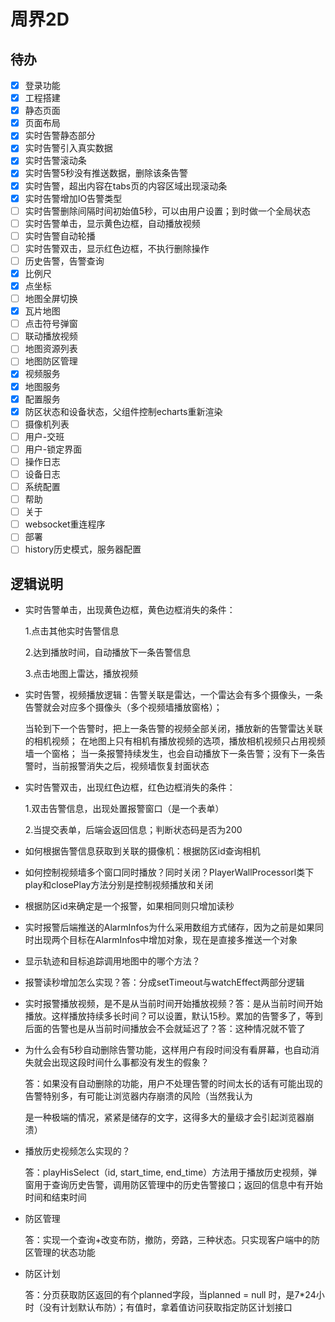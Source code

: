 # 周界2D

## 待办

* [X] 登录功能
* [X] 工程搭建
* [X] 静态页面
* [X] 页面布局
* [X] 实时告警静态部分
* [X] 实时告警引入真实数据
* [X] 实时告警滚动条
* [X] 实时告警5秒没有推送数据，删除该条告警
* [X] 实时告警，超出内容在tabs页的内容区域出现滚动条
* [X] 实时告警增加IO告警类型
* [ ] 实时告警删除间隔时间初始值5秒，可以由用户设置；到时做一个全局状态
* [ ] 实时告警单击，显示黄色边框，自动播放视频
* [ ] 实时告警自动轮播
* [ ] 实时告警双击，显示红色边框，不执行删除操作
* [ ] 历史告警，告警查询
* [X] 比例尺
* [X] 点坐标
* [ ] 地图全屏切换
* [X] 瓦片地图
* [ ] 点击符号弹窗
* [ ] 联动播放视频
* [ ] 地图资源列表
* [ ] 地图防区管理
* [X] 视频服务
* [X] 地图服务
* [X] 配置服务
* [X] 防区状态和设备状态，父组件控制echarts重新渲染
* [ ] 摄像机列表
* [ ] 用户-交班
* [ ] 用户-锁定界面
* [ ] 操作日志
* [ ] 设备日志
* [ ] 系统配置
* [ ] 帮助
* [ ] 关于
* [ ] websocket重连程序
* [ ] 部署
* [ ] history历史模式，服务器配置

## 逻辑说明

* 实时告警单击，出现黄色边框，黄色边框消失的条件：

  1.点击其他实时告警信息

  2.达到播放时间，自动播放下一条告警信息

  3.点击地图上雷达，播放视频
* 实时告警，视频播放逻辑：告警关联是雷达，一个雷达会有多个摄像头，一条告警就会对应多个摄像头（多个视频墙播放窗格）；

  当轮到下一个告警时，把上一条告警的视频全部关闭，播放新的告警雷达关联的相机视频；												在地图上只有相机有播放视频的选项，播放相机视频只占用视频墙一个窗格；														当一条报警持续发生，也会自动播放下一条告警；没有下一条告警时，当前报警消失之后，视频墙恢复封面状态
* 实时告警双击，出现红色边框，红色边框消失的条件：

  1.双击告警信息，出现处置报警窗口（是一个表单）

  2.当提交表单，后端会返回信息；判断状态码是否为200
* 如何根据告警信息获取到关联的摄像机：根据防区id查询相机
* 如何控制视频墙多个窗口同时播放？同时关闭？PlayerWallProcessorl类下play和closePlay方法分别是控制视频播放和关闭
* 根据防区id来确定是一个报警，如果相同则只增加读秒
* 实时报警后端推送的AlarmInfos为什么采用数组方式储存，因为之前是如果同时出现两个目标在AlarmInfos中增加对象，现在是直接多推送一个对象
* 显示轨迹和目标追踪调用地图中的哪个方法？
* 报警读秒增加怎么实现？答：分成setTimeout与watchEffect两部分逻辑
* 实时报警播放视频，是不是从当前时间开始播放视频？答：是从当前时间开始播放。这样播放持续多长时间？可以设置，默认15秒。累加的告警多了，等到后面的告警也是从当前时间播放会不会就延迟了？答：这种情况就不管了
* 为什么会有5秒自动删除告警功能，这样用户有段时间没有看屏幕，也自动消失就会出现这段时间什么事都没有发生的假象？

  答：如果没有自动删除的功能，用户不处理告警的时间太长的话有可能出现的告警特别多，有可能让浏览器内存崩溃的风险（当然我认为

  是一种极端的情况，紧紧是储存的文字，这得多大的量级才会引起浏览器崩溃）
* 播放历史视频怎么实现的？

  答：playHisSelect（id, start_time, end_time）方法用于播放历史视频，弹窗用于查询历史告警，调用防区管理中的历史告警接口；返回的信息中有开始时间和结束时间
* 防区管理

  答：实现一个查询+改变布防，撤防，旁路，三种状态。只实现客户端中的防区管理的状态功能
* 防区计划

  答：分页获取防区返回的有个planned字段，当planned = null 时，是7*24小时（没有计划默认布防）；有值时，拿着值访问获取指定防区计划接口
